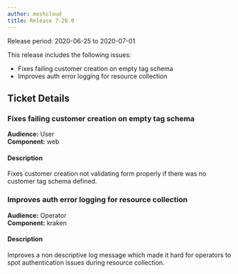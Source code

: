 ```yaml
---
author: meshcloud
title: Release 7.28.0
---
```


Release period: 2020-06-25 to 2020-07-01

This release includes the following issues:
* Fixes failing customer creation on empty tag schema
* Improves auth error logging for resource collection
<!--truncate-->

## Ticket Details
### Fixes failing customer creation on empty tag schema
**Audience:** User<br>**Component:** web


#### Description
Fixes customer creation not validating form properly if there was no customer tag schema defined.

### Improves auth error logging for resource collection
**Audience:** Operator<br>**Component:** kraken


#### Description
Improves a non descriptive log message which made it hard for operators to spot authentication issues during resource collection.

